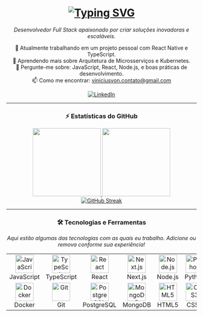 <h1 align="center">
  <a href="https://git.io/typing-svg">
    <img src="https://readme-typing-svg.herokuapp.com?font=Fira+Code&size=30&pause=1000&color=33F7F7&center=true&width=435&lines=Ol%C3%A1%2C+eu+sou+o+Vinícius+von+Glehn!+%F0%9F%91%8B" alt="Typing SVG" />
  </a>
</h1>

<p align="center">
  <em>Desenvolvedor Full Stack apaixonado por criar soluções inovadoras e escaláveis.</em>
</p>
<p align="center">
  🔭 Atualmente trabalhando em um projeto pessoal com React Native e TypeScript.<br>
  🌱 Aprendendo mais sobre Arquitetura de Microsserviços e Kubernetes.<br>
  💬 Pergunte-me sobre: JavaScript, React, Node.js, e boas práticas de desenvolvimento.<br>
  📫 Como me encontrar: <a href="mailto:viniciusvon.contato@gmail.com">viniciusvon.contato@gmail.com</a>
</p>

<div align="center"> 
  <a href="https://www.linkedin.com/in/vinicius-von-glehn-severo-171684225/" target="_blank"><img src="https://img.shields.io/badge/LinkedIn-0077B5?style=for-the-badge&logo=linkedin&logoColor=white" alt="LinkedIn"></a>
</div>

<hr>

<h3 align="center">⚡ Estatísticas do GitHub</h3>
<div align="center">
  <a href="https://github.com/ViniciusVon">
    <img height="180em" src="https://github-readme-stats.vercel.app/api?username=ViniciusVon&show_icons=true&theme=dracula&include_all_commits=true&count_private=true"/>
    <img height="180em" src="https://github-readme-stats.vercel.app/api/top-langs/?username=ViniciusVon&layout=compact&langs_count=7&theme=dracula"/>
  </a>
</div>

<div align="center">
  <a href="https://git.io/streak-stats">
    <img src="https://streak-stats.demolab.com?user=ViniciusVon&theme=dark&hide_border=true&locale=pt_BR" alt="GitHub Streak" />
  </a>
</div>

<hr>

<h3 align="center">🛠️ Tecnologias e Ferramentas</h3>
<p align="center">
  <em>Aqui estão algumas das tecnologias com as quais eu trabalho. Adicione ou remova conforme sua experiência!</em>
</p>
<table align="center">
  <tr>
    <td align="center" width="96">
      <img src="https://cdn.jsdelivr.net/gh/devicons/devicon/icons/javascript/javascript-original.svg" width="48" height="48" alt="JavaScript" />
      <br>JavaScript
    </td>
    <td align="center" width="96">
      <img src="https://cdn.jsdelivr.net/gh/devicons/devicon/icons/typescript/typescript-original.svg" width="48" height="48" alt="TypeScript" />
      <br>TypeScript
    </td>
    <td align="center" width="96">
      <img src="https://cdn.jsdelivr.net/gh/devicons/devicon/icons/react/react-original.svg" width="48" height="48" alt="React" />
      <br>React
    </td>
    <td align="center" width="96">
      <img src="https://cdn.jsdelivr.net/gh/devicons/devicon/icons/nextjs/nextjs-original.svg" width="48" height="48" alt="Next.js" />
      <br>Next.js
    </td>
    <td align="center" width="96">
      <img src="https://cdn.jsdelivr.net/gh/devicons/devicon/icons/nodejs/nodejs-original.svg" width="48" height="48" alt="Node.js" />
      <br>Node.js
    </td>
    <td align="center" width="96">
      <img src="https://cdn.jsdelivr.net/gh/devicons/devicon/icons/python/python-original.svg" width="48" height="48" alt="Python" />
      <br>Python
    </td>
  </tr>
  <tr>
    <td align="center" width="96">
      <img src="https://cdn.jsdelivr.net/gh/devicons/devicon/icons/docker/docker-original.svg" width="48" height="48" alt="Docker" />
      <br>Docker
    </td>
    <td align="center" width="96">
      <img src="https://cdn.jsdelivr.net/gh/devicons/devicon/icons/git/git-original.svg" width="48" height="48" alt="Git" />
      <br>Git
    </td>
    <td align="center" width="96">
      <img src="https://cdn.jsdelivr.net/gh/devicons/devicon/icons/postgresql/postgresql-original.svg" width="48" height="48" alt="PostgreSQL" />
      <br>PostgreSQL
    </td>
    <td align="center" width="96">
      <img src="https://cdn.jsdelivr.net/gh/devicons/devicon/icons/mongodb/mongodb-original.svg" width="48" height="48" alt="MongoDB" />
      <br>MongoDB
    </td>
    <td align="center" width="96">
      <img src="https://cdn.jsdelivr.net/gh/devicons/devicon/icons/html5/html5-original.svg" width="48" height="48" alt="HTML5" />
      <br>HTML5
    </td>
    <td align="center" width="96">
      <img src="https://cdn.jsdelivr.net/gh/devicons/devicon/icons/css3/css3-original.svg" width="48" height="48" alt="CSS3" />
      <br>CSS3
    </td>
  </tr>
</table>
